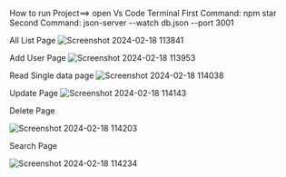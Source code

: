 How to run Project==>
open Vs Code Terminal
First Command: npm star
Second Command: json-server --watch db.json --port 3001

All List Page
![Screenshot 2024-02-18 113841](https://github.com/Amitbhivsane/Amitbhivsane-CRUD-Search-operation/assets/108190320/057e8235-7b23-4c68-ac93-b5cc3764a075)

Add User Page
![Screenshot 2024-02-18 113953](https://github.com/Amitbhivsane/Amitbhivsane-CRUD-Search-operation/assets/108190320/b02a772c-bedd-4bcd-872b-c2751020e5aa)

Read Single data page
![Screenshot 2024-02-18 114038](https://github.com/Amitbhivsane/Amitbhivsane-CRUD-Search-operation/assets/108190320/dc94a2b9-909d-45d1-abf4-c98ddd78287a)

Update Page 
![Screenshot 2024-02-18 114143](https://github.com/Amitbhivsane/Amitbhivsane-CRUD-Search-operation/assets/108190320/20f6312c-5cb6-4468-80bf-3d194f860b86)

Delete Page

![Screenshot 2024-02-18 114203](https://github.com/Amitbhivsane/Amitbhivsane-CRUD-Search-operation/assets/108190320/e44fc959-ad6b-40ca-8e90-92d1a6638364)

Search Page

![Screenshot 2024-02-18 114234](https://github.com/Amitbhivsane/Amitbhivsane-CRUD-Search-operation/assets/108190320/5c94788f-f4d6-4d17-993c-9751a69f7ac5)

